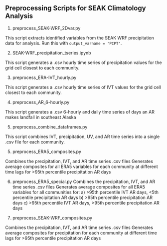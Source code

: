 ## Preprocessing Scripts for SEAK Climatology Analysis

1. preprocess_SEAK-WRF_2Dvar.py

This script extracts identified variables from the SEAK WRF precipitation data for analysis. Run this with `output_varname = 'PCPT'`.

2. SEAK-WRF_precipitation_tseries.ipynb

This script generates a .csv hourly time series of precipitation values for the grid cell closest to each community.

3. preprocess_ERA-IVT_hourly.py

This script generates a .csv hourly time series of IVT values for the grid cell closest to each community.

4. preprocess_AR_6-hourly.py

This script generates a .csv 6-hourly and daily time series of days an AR makes landfall in southeast Alaska

5. preprocess_combine_dataframes.py

This script combines IVT, precipitation, UV, and AR time series into a single .csv file for each community.

5. preprocess_ERA5_composites.py

Combines the precipitation, IVT, and AR time series .csv files
Generates average composites for all ERA5 variables for each community at different time lags for >95th percentile precipitation AR days

6. preprocess_ERA5_special.py
Combines the precipitation, IVT, and AR time series .csv files
Generates average composites for all ERA5 variables for all communities for:
a) >95th percentile IVT AR days, <5th percentile precipitation AR days
b) >95th percentile precipitation AR days
c) >95th percentile IVT AR days, >95th percentile precipitation AR days

7. preprocess_SEAK-WRF_composites.py

Combines the precipitation, IVT, and AR time series .csv files
Generates average composites for precipitation for each community at different time lags for >95th percentile precipitation AR days